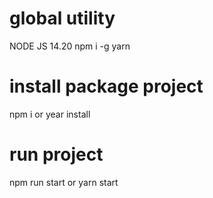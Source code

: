 
# global utility
NODE JS 14.20
npm i -g yarn  
# install package  project 
npm i or year install 

# run project 
npm run start or yarn start